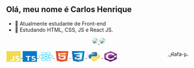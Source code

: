 ## Olá, meu nome é Carlos Henrique
- 🔭 Atualmente estudante de Front-end
- 🌱 Estudando HTML, CSS, JS e React JS.
<div align="center">
  <a href="https://github.com/rafaballerini">
  <img height="180em" style="border-radius:50px;" src="https://github-readme-stats.vercel.app/api?username=carloshendvpm&show_icons=true&theme=tokyonight&include_all_commits=true&count_private=true"/>
  <img height="180em" style="border-radius:50px;" src="https://github-readme-stats.vercel.app/api/top-langs/?username=carloshendvpm&layout=compact&langs_count=7&theme=tokyonight"/>
</div>
  <div style="display: inline_block"><br>
  <img align="center" alt="js" height="30" width="40" src="https://raw.githubusercontent.com/devicons/devicon/master/icons/javascript/javascript-plain.svg">
  <img align="center" alt="Ts" height="30" width="40" src="https://raw.githubusercontent.com/devicons/devicon/master/icons/typescript/typescript-plain.svg">
  <img align="center" alt="React" height="30" width="40" src="https://raw.githubusercontent.com/devicons/devicon/master/icons/react/react-original.svg">
  <img align="center" alt="HTML" height="30" width="40" src="https://raw.githubusercontent.com/devicons/devicon/master/icons/html5/html5-original.svg">
  <img align="center" alt="CSS" height="30" width="40" src="https://raw.githubusercontent.com/devicons/devicon/master/icons/css3/css3-original.svg">
  <img align="center" alt="Rafa-Python" height="30" width="40" src="https://raw.githubusercontent.com/devicons/devicon/master/icons/python/python-original.svg">
  <img align="center" alt="Rafa-Csharp" height="30" width="40" src="https://raw.githubusercontent.com/devicons/devicon/master/icons/csharp/csharp-original.svg">
  <img align="right" alt="Rafa-pic" height="150" style="border-radius:50px;" src="https://media.discordapp.net/attachments/639956127056134178/890373478988013628/Publicacoes_Instagram_1_1.png?width=676&height=676">
</div>
